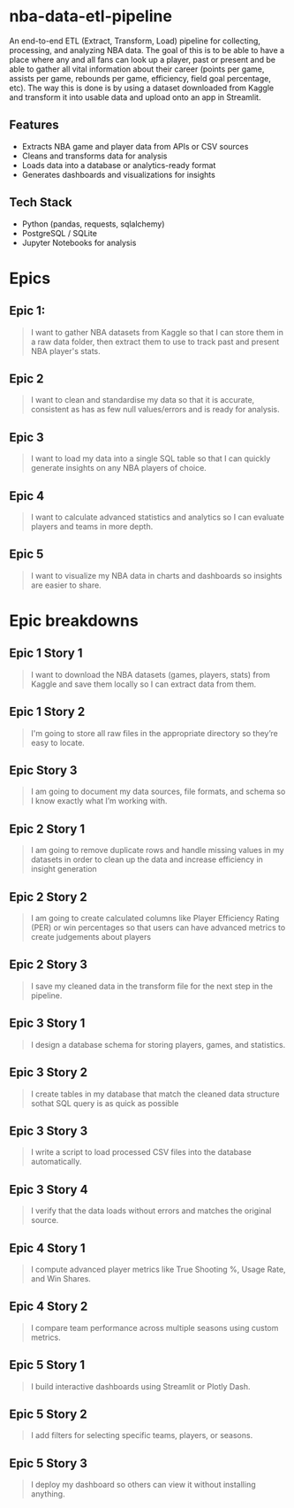 # nba-data-etl-pipeline

An end-to-end ETL (Extract, Transform, Load) pipeline for collecting, processing, and analyzing NBA data. The goal of this is to be able to have a place where any and all fans can look up a player, past or present and be able to gather all vital information about their career (points per game, assists per game, rebounds per game, efficiency, field goal percentage, etc). The way this is done is by using a dataset downloaded from Kaggle and transform it into usable data and upload onto an app in Streamlit. 

## Features
- Extracts NBA game and player data from APIs or CSV sources
- Cleans and transforms data for analysis
- Loads data into a database or analytics-ready format
- Generates dashboards and visualizations for insights

## Tech Stack
- Python (pandas, requests, sqlalchemy)
- PostgreSQL / SQLite
- Jupyter Notebooks for analysis


# Epics

## Epic 1:
> I want to gather NBA datasets from Kaggle so that I can store them in a raw data folder,
> then extract them to use to track past and present NBA player's stats.

## Epic 2
> I want to clean and standardise my data so that it is accurate, consistent as has as few null values/errors and is ready for analysis.

## Epic 3 
>I want to load my data into a single SQL table so that I can quickly generate insights on any NBA players of choice.

## Epic 4
>I want to calculate advanced statistics and analytics so I can evaluate players and teams in more depth.

## Epic 5 
>I want to visualize my NBA data in charts and dashboards so insights are easier to share.


# Epic breakdowns


## Epic 1 Story 1
>I  want to download the NBA datasets (games, players, stats) from Kaggle and save them locally so I can extract data from them.

## Epic 1 Story 2 
>I'm going to store all raw files in the appropriate directory so they’re easy to locate.

## Epic Story 3
> I am going to document my data sources, file formats, and schema so I know exactly what I’m working with.


## Epic 2 Story 1 
> I am going to remove duplicate rows and handle missing values in my datasets in order to clean up the data and increase efficiency in insight generation

## Epic 2 Story 2 
>I am going to create calculated columns like Player Efficiency Rating (PER) or win percentages so that users can have advanced metrics to create judgements about players

## Epic 2 Story 3 
>I save my cleaned data in the transform file for the next step in the pipeline.


## Epic 3 Story 1
>I design a database schema for storing players, games, and statistics.

## Epic 3 Story 2 
>I create tables in my database that match the cleaned data structure sothat SQL query is as quick as possible

## Epic 3 Story 3 
>I write a script to load processed CSV files into the database automatically.

## Epic 3 Story 4
>I verify that the data loads without errors and matches the original source.

## Epic 4 Story 1
>I compute advanced player metrics like True Shooting %, Usage Rate, and Win Shares.

## Epic 4 Story 2
>I compare team performance across multiple seasons using custom metrics.

## Epic 5 Story 1
>I build interactive dashboards using Streamlit or Plotly Dash.

## Epic 5 Story 2
>I add filters for selecting specific teams, players, or seasons.

## Epic 5 Story 3
>I deploy my dashboard so others can view it without installing anything.
